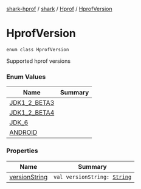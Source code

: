 [shark-hprof](../../../index.md) / [shark](../../index.md) / [Hprof](../index.md) / [HprofVersion](./index.md)

# HprofVersion

`enum class HprofVersion`

Supported hprof versions

### Enum Values

| Name | Summary |
|---|---|
| [JDK1_2_BETA3](-j-d-k1_2_-b-e-t-a3.md) |  |
| [JDK1_2_BETA4](-j-d-k1_2_-b-e-t-a4.md) |  |
| [JDK_6](-j-d-k_6.md) |  |
| [ANDROID](-a-n-d-r-o-i-d.md) |  |

### Properties

| Name | Summary |
|---|---|
| [versionString](version-string.md) | `val versionString: `[`String`](https://kotlinlang.org/api/latest/jvm/stdlib/kotlin/-string/index.html) |
